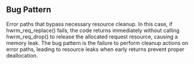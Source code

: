 ## Bug Pattern

Error paths that bypass necessary resource cleanup. In this case, if hwrm_req_replace() fails, the code returns immediately without calling hwrm_req_drop() to release the allocated request resource, causing a memory leak. The bug pattern is the failure to perform cleanup actions on error paths, leading to resource leaks when early returns prevent proper deallocation.